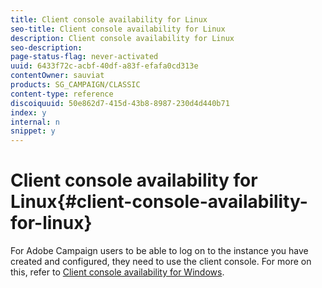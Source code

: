 ```yaml
---
title: Client console availability for Linux
seo-title: Client console availability for Linux
description: Client console availability for Linux
seo-description: 
page-status-flag: never-activated
uuid: 6433f72c-acbf-40df-a83f-efafa0cd313e
contentOwner: sauviat
products: SG_CAMPAIGN/CLASSIC
content-type: reference
discoiquuid: 50e862d7-415d-43b8-8987-230d4d440b71
index: y
internal: n
snippet: y
---
```


# Client console availability for Linux{#client-console-availability-for-linux}

For Adobe Campaign users to be able to log on to the instance you have created and configured, they need to use the client console. For more on this, refer to [Client console availability for Windows](../../installation/using/client-console-availability-for-windows.md).

